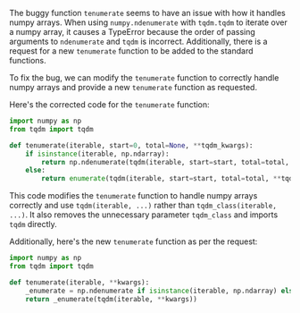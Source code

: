The buggy function `tenumerate` seems to have an issue with how it handles numpy arrays. When using `numpy.ndenumerate` with `tqdm.tqdm` to iterate over a numpy array, it causes a TypeError because the order of passing arguments to `ndenumerate` and `tqdm` is incorrect. Additionally, there is a request for a new `tenumerate` function to be added to the standard functions.

To fix the bug, we can modify the `tenumerate` function to correctly handle numpy arrays and provide a new `tenumerate` function as requested.

Here's the corrected code for the `tenumerate` function:

```python
import numpy as np
from tqdm import tqdm

def tenumerate(iterable, start=0, total=None, **tqdm_kwargs):
    if isinstance(iterable, np.ndarray):
        return np.ndenumerate(tqdm(iterable, start=start, total=total, **tqdm_kwargs))
    else:
        return enumerate(tqdm(iterable, start=start, total=total, **tqdm_kwargs))

```

This code modifies the `tenumerate` function to handle numpy arrays correctly and use `tqdm(iterable, ...)` rather than `tqdm_class(iterable, ...)`. It also removes the unnecessary parameter `tqdm_class` and imports `tqdm` directly.

Additionally, here's the new `tenumerate` function as per the request:

```python
import numpy as np
from tqdm import tqdm

def tenumerate(iterable, **kwargs):
    _enumerate = np.ndenumerate if isinstance(iterable, np.ndarray) else enumerate
    return _enumerate(tqdm(iterable, **kwargs))
```